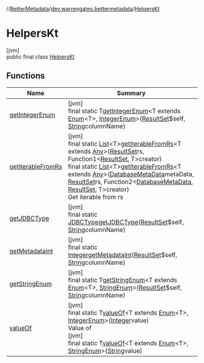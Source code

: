 //[BetterMetadata](../../../index.md)/[dev.warrengates.bettermetadata](../index.md)/[HelpersKt](index.md)

# HelpersKt

[jvm]\
public final class [HelpersKt](index.md)

## Functions

| Name | Summary |
|---|---|
| [getIntegerEnum](get-integer-enum.md) | [jvm]<br>final static T[getIntegerEnum](get-integer-enum.md)&lt;T extends [Enum](https://kotlinlang.org/api/latest/jvm/stdlib/kotlin/-enum/index.html)&lt;T&gt;, [IntegerEnum](../-integer-enum/index.md)&gt;([ResultSet](https://docs.oracle.com/javase/8/docs/api/java/sql/ResultSet.html)$self, [String](https://docs.oracle.com/javase/8/docs/api/java/lang/String.html)columnName) |
| [getIterableFromRs](get-iterable-from-rs.md) | [jvm]<br>final static [List](https://docs.oracle.com/javase/8/docs/api/java/util/List.html)&lt;T&gt;[getIterableFromRs](get-iterable-from-rs.md)&lt;T extends [Any](https://kotlinlang.org/api/latest/jvm/stdlib/kotlin/-any/index.html)&gt;([ResultSet](https://docs.oracle.com/javase/8/docs/api/java/sql/ResultSet.html)rs, Function1&lt;[ResultSet](https://docs.oracle.com/javase/8/docs/api/java/sql/ResultSet.html), T&gt;creator)<br>final static [List](https://docs.oracle.com/javase/8/docs/api/java/util/List.html)&lt;T&gt;[getIterableFromRs](get-iterable-from-rs.md)&lt;T extends [Any](https://kotlinlang.org/api/latest/jvm/stdlib/kotlin/-any/index.html)&gt;([DatabaseMetaData](https://docs.oracle.com/javase/8/docs/api/java/sql/DatabaseMetaData.html)metaData, [ResultSet](https://docs.oracle.com/javase/8/docs/api/java/sql/ResultSet.html)rs, Function2&lt;[DatabaseMetaData](https://docs.oracle.com/javase/8/docs/api/java/sql/DatabaseMetaData.html), [ResultSet](https://docs.oracle.com/javase/8/docs/api/java/sql/ResultSet.html), T&gt;creator)<br>Get iterable from rs |
| [getJDBCType](get-j-d-b-c-type.md) | [jvm]<br>final static [JDBCType](https://docs.oracle.com/javase/8/docs/api/java/sql/JDBCType.html)[getJDBCType](get-j-d-b-c-type.md)([ResultSet](https://docs.oracle.com/javase/8/docs/api/java/sql/ResultSet.html)$self, [String](https://docs.oracle.com/javase/8/docs/api/java/lang/String.html)columnName) |
| [getMetadataInt](get-metadata-int.md) | [jvm]<br>final static [Integer](https://docs.oracle.com/javase/8/docs/api/java/lang/Integer.html)[getMetadataInt](get-metadata-int.md)([ResultSet](https://docs.oracle.com/javase/8/docs/api/java/sql/ResultSet.html)$self, [String](https://docs.oracle.com/javase/8/docs/api/java/lang/String.html)columnName) |
| [getStringEnum](get-string-enum.md) | [jvm]<br>final static T[getStringEnum](get-string-enum.md)&lt;T extends [Enum](https://kotlinlang.org/api/latest/jvm/stdlib/kotlin/-enum/index.html)&lt;T&gt;, [StringEnum](../-string-enum/index.md)&gt;([ResultSet](https://docs.oracle.com/javase/8/docs/api/java/sql/ResultSet.html)$self, [String](https://docs.oracle.com/javase/8/docs/api/java/lang/String.html)columnName) |
| [valueOf](value-of.md) | [jvm]<br>final static T[valueOf](value-of.md)&lt;T extends [Enum](https://kotlinlang.org/api/latest/jvm/stdlib/kotlin/-enum/index.html)&lt;T&gt;, [IntegerEnum](../-integer-enum/index.md)&gt;([Integer](https://docs.oracle.com/javase/8/docs/api/java/lang/Integer.html)value)<br>Value of<br>[jvm]<br>final static T[valueOf](value-of.md)&lt;T extends [Enum](https://kotlinlang.org/api/latest/jvm/stdlib/kotlin/-enum/index.html)&lt;T&gt;, [StringEnum](../-string-enum/index.md)&gt;([String](https://docs.oracle.com/javase/8/docs/api/java/lang/String.html)value) |

